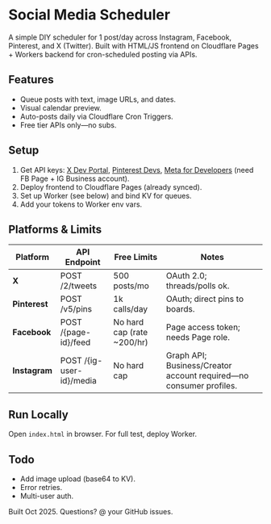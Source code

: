 # Social Media Scheduler

A simple DIY scheduler for 1 post/day across Instagram, Facebook, Pinterest, and X (Twitter). Built with HTML/JS frontend on Cloudflare Pages + Workers backend for cron-scheduled posting via APIs.

## Features
- Queue posts with text, image URLs, and dates.
- Visual calendar preview.
- Auto-posts daily via Cloudflare Cron Triggers.
- Free tier APIs only—no subs.

## Setup
1. Get API keys: [X Dev Portal](https://developer.x.com), [Pinterest Devs](https://developers.pinterest.com), [Meta for Developers](https://developers.facebook.com) (need FB Page + IG Business account).
2. Deploy frontend to Cloudflare Pages (already synced).
3. Set up Worker (see below) and bind KV for queues.
4. Add your tokens to Worker env vars.

## Platforms & Limits
| Platform | API Endpoint | Free Limits | Notes |
|----------|--------------|-------------|-------|
| **X** | POST /2/tweets | 500 posts/mo | OAuth 2.0; threads/polls ok. |
| **Pinterest** | POST /v5/pins | 1k calls/day | OAuth; direct pins to boards. |
| **Facebook** | POST /{page-id}/feed | No hard cap (rate ~200/hr) | Page access token; needs Page role. |
| **Instagram** | POST /{ig-user-id}/media | No hard cap | Graph API; Business/Creator account required—no consumer profiles. |

## Run Locally
Open `index.html` in browser. For full test, deploy Worker.

## Todo
- Add image upload (base64 to KV).
- Error retries.
- Multi-user auth.

Built Oct 2025. Questions? @ your GitHub issues.
